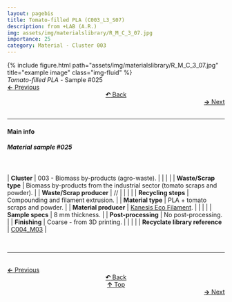```yaml
---
layout: pagebis
title: Tomato-filled PLA (C003_L3_S07)
description: from +LAB (A.R.)
img: assets/img/materialslibrary/R_M_C_3_07.jpg
importance: 25
category: Material - Cluster 003
---
```

<div class="row">
    <div class="col-sm mt-3 mt-md-0">
        {% include figure.html path="assets/img/materialslibrary/R_M_C_3_07.jpg" title="example image" class="img-fluid" %}
    </div>
</div>
<div class="caption">
    <i>Tomato-filled PLA</i> - Sample #025
</div>

<div class="row justify-content-sm-center">
    <div class="col-sm-4 mt-3 mt-md-0" style="text-align:left">
      <a href="/projects/MatLi_C003_L3_S06/" target="_self"><b>←</b> Previous</a>
    </div>
    <div class="col-sm-4 mt-3 mt-md-0" style="text-align:center">
  <a href="/materialslibrary/" target="_self"><b>↶</b> Back</a>
    </div>
    <div class="col-sm-4 mt-3 mt-md-0" style="text-align:right">
        <td align="right"><a href="/projects/MatLi_C003_L3_S08/" target="_self"><b>→</b> Next</a></td>
    </div>
</div>
<br>

<hr>
<h4><b>Main info</b></h4>
<h5>Material sample #025</h5>
<br>

| <b>Cluster</b>       | 003 - Biomass by-products (agro-waste). |
|    |     |
| <b>Waste/Scrap type</b>       | Biomass by-products from the industrial sector (tomato scraps and powder).     |
| <b>Waste/Scrap producer</b>    | //      |
|    |     |
| <b>Recycling steps</b>      | Compounding and filament extrusion.     |
| <b>Material type</b>       | PLA + tomato scraps and powder.     |
| <b>Material producer</b>    | [Kanesis Eco Filament](https://www.kanesis.it/?lang=it).    |
|    |     |
| <b>Sample specs</b>   | 8 mm thickness.   |
| <b>Post-processing</b>   | No post-processing.    |
| <b>Finishing</b>    | Coarse - from 3D printing.   |
|    |     |
| <b>Recyclate library reference</b>    | <a href="/projects/RecLi_C004_M03/" target="_blank">C004_M03</a>     |

<br>
<hr>

<br>
<div class="row justify-content-sm-center">
    <div class="col-sm-3 mt-3 mt-md-0" style="text-align:left">
      <a href="/projects/MatLi_C003_L3_S06/" target="_self"><b>←</b> Previous</a>
      </div>
    <div class="col-sm-3 mt-3 mt-md-0" style="text-align:center">
  <a href="/materialslibrary/" target="_self"><b>↶</b> Back</a>
    </div>
    <div class="col-sm-3 mt-3 mt-md-0" style="text-align:center">
  <a href="#" target="_self"><b>↑</b> Top</a>
    </div>
    <div class="col-sm-3 mt-3 mt-md-0" style="text-align:right">
        <td align="right"><a href="/projects/MatLi_C003_L3_S08/" target="_self"><b>→</b> Next</a></td>
    </div>
</div>
